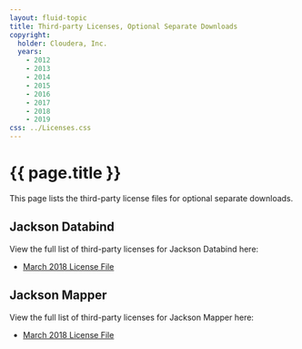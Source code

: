 ```yaml
---
layout: fluid-topic
title: Third-party Licenses, Optional Separate Downloads
copyright:
  holder: Cloudera, Inc.
  years:
    - 2012
    - 2013
    - 2014
    - 2015
    - 2016
    - 2017
    - 2018
    - 2019
css: ../Licenses.css
---
```

# {{ page.title }}

This page lists the third-party license files for optional separate downloads.

## Jackson Databind

View the full list of third-party licenses for Jackson Databind here:

* [March 2018 License File](/documentation/other/shared/licensefiles/Jackson_Databind_Cloudera_NOTICES_28MAR2018.txt)

## Jackson Mapper

View the full list of third-party licenses for Jackson Mapper here:

* [March 2018 License File](/documentation/other/shared/licensefiles/Jackson_Mapper%20ASL_Cloudera_NOTICES_28MAR2018.txt)
